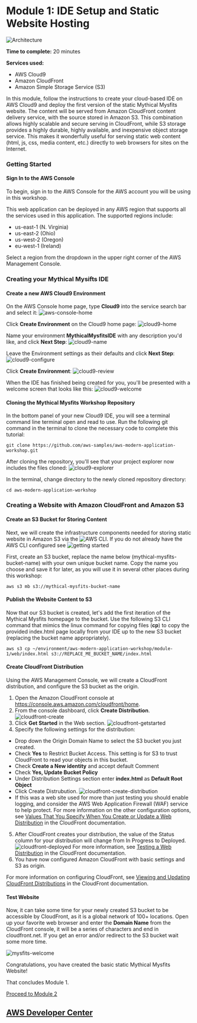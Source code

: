 # Module 1: IDE Setup and Static Website Hosting

![Architecture](/images/module-1/architecture-module-1.png)

**Time to complete:** 20 minutes

**Services used:**
* AWS Cloud9
* Amazon CloudFront
* Amazon Simple Storage Service (S3)

In this module, follow the instructions to create your cloud-based IDE on AWS Cloud9 and deploy the first version of the static Mythical Mysfits website.  The content will be served from Amazon CloudFront content delivery service, with the source stored in Amazon S3. This combination allows highly scalable and secure serving in CloudFront, while S3 storage provides a highly durable, highly available, and inexpensive object storage service. This makes it wonderfully useful for serving static web content (html, js, css, media content, etc.) directly to web browsers for sites on the Internet.

### Getting Started

#### Sign In to the AWS Console
To begin, sign in to the AWS Console for the AWS account you will be using in this workshop.

This web application can be deployed in any AWS region that supports all the services used in this application. The supported regions include:

* us-east-1 (N. Virginia)
* us-east-2 (Ohio)
* us-west-2 (Oregon)
* eu-west-1 (Ireland)

Select a region from the dropdown in the upper right corner of the AWS Management Console.

### Creating your Mythical Mysifts IDE

#### Create a new AWS Cloud9 Environment

 On the AWS Console home page, type **Cloud9** into the service search bar and select it:
 ![aws-console-home](/images/module-1/cloud9-service.png)


Click **Create Environment** on the Cloud9 home page:
![cloud9-home](/images/module-1/cloud9-home.png)


Name your environment **MythicalMysfitsIDE** with any description you'd like, and click **Next Step**:
![cloud9-name](/images/module-1/cloud9-name-ide.png)


Leave the Environment settings as their defaults and click **Next Step**:
![cloud9-configure](/images/module-1/cloud9-configure-env.png)


Click **Create Environment**:
![cloud9-review](/images/module-1/cloud9-review.png)


When the IDE has finished being created for you, you'll be presented with a welcome screen that looks like this:
![cloud9-welcome](/images/module-1/cloud9-welcome.png)

#### Cloning the Mythical Mysfits Workshop Repository

In the bottom panel of your new Cloud9 IDE, you will see a terminal command line terminal open and read to use.  Run the following git command in the terminal to clone the necessary code to complete this tutorial:

```
git clone https://github.com/aws-samples/aws-modern-application-workshop.git
```

After cloning the repository, you'll see that your project explorer now includes the files cloned:
![cloud9-explorer](/images/module-1/cloud9-explorer.png)


In the terminal, change directory to the newly cloned repository directory:

```
cd aws-modern-application-workshop
```

### Creating a Website with Amazon CloudFront and Amazon S3

#### Create an S3 Bucket for Storing Content
Next, we will create the infrastructure components needed for storing static website in Amazon S3 via the ![AWS CLI](https://aws.amazon.com/cli/). If you do not already have the AWS CLI configured see ![getting started](http://docs.aws.amazon.com/cli/latest/userguide/)

First, create an S3 bucket, replace the name below (mythical-mysfits-bucket-name) with your own unique bucket name.  Copy the name you choose and save it for later, as you will use it in several other places during this workshop:

```
aws s3 mb s3://mythical-mysfits-bucket-name
```

#### Publish the Website Content to S3

Now that our S3 bucket is created, let's add the first iteration of the Mythical Mysfits homepage to the bucket.  Use the following S3 CLI command that mimics the linux command for copying files (**cp**) to copy the provided index.html page locally from your IDE up to the new S3 bucket (replacing the bucket name appropriately).

```
aws s3 cp ~/environment/aws-modern-application-workshop/module-1/web/index.html s3://REPLACE_ME_BUCKET_NAME/index.html
```

#### Create CloudFront Distribution

Using the AWS Management Console, we will create a CloudFront distribution, and configure the S3 bucket as the origin.
1. Open the Amazon CloudFront console at https://console.aws.amazon.com/cloudfront/home.
2. From the console dashboard, click **Create Distribution**.
![cloudfront-create](/images/module-1/cloudfront-create-button.png)
3. Click **Get Started** in the Web section.
![cloudfront-getstarted](/images/module-1/cloudfront-get-started.png)
4. Specify the following settings for the distribution:
  * Drop down the Origin Domain Name to select the S3 bucket you just created.
  * Check **Yes** to Restrict Bucket Access. This setting is for S3 to trust CloudFront to read your objects in this bucket.
  * Check **Create a New identity** and accept default Comment
  * Check **Yes, Update Bucket Policy**
  * Under Distribution Settings section enter **index.html** as **Default Root Object**
  * Click Create Distrubution.
  ![cloudfront-create-distribution](/images/module-1/cloudfront-create-distribution.png)
  * If this was a web site used for more than just testing you should enable logging, and consider the AWS Web Application Firewall (WAF) service to help protect. For more information on the other configuration options, see [Values That You Specify When You Create or Update a Web Distribution](https://docs.aws.amazon.com/AmazonCloudFront/latest/DeveloperGuide/distribution-web-values-specify.html) in the CloudFront documentation.
5. After CloudFront creates your distribution, the value of the Status column for your distribution will change from In Progress to Deployed.
![cloudfront-deployed](/images/module-1/cloudfront-deployed.png)
For more information, see [Testing a Web Distribution](https://docs.aws.amazon.com/AmazonCloudFront/latest/DeveloperGuide/distribution-web-testing.html) in the CloudFront documentation.
7. You have now configured Amazon CloudFront with basic settings and S3 as origin.

For more information on configuring CloudFront, see [Viewing and Updating CloudFront Distributions](https://docs.aws.amazon.com/AmazonCloudFront/latest/DeveloperGuide/HowToUpdateDistribution.html) in the CloudFront documentation.

#### Test Website

Now, it can take some time for your newly created S3 bucket to be accessible by CloudFront, as it is a global network of 100+ locations. Open up your favorite web browser and enter the **Domain Name** from the CloudFront console, it will be a series of characters and end in cloudfront.net. If you get an error and/or redirect to the S3 bucket wait some more time.

![mysfits-welcome](/images/module-1/mysfits-welcome.png)

Congratulations, you have created the basic static Mythical Mysfits Website!

That concludes Module 1.

[Proceed to Module 2](/module-2)


## [AWS Developer Center](https://developer.aws)
